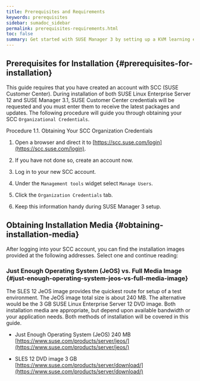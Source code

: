 ```yaml
---
title: Prerequisites and Requirements
keywords: prerequisites
sidebar: sumadoc_sidebar
permalink: prerequisites-requirements.html
toc: false
summary: Get started with SUSE Manager 3 by setting up a KVM learning environment. This quick-start guide will provide you with introductory guidance on setting up SUSE Manager server. You will learn the basics of managing both traditional SUSE Manager clients and Salt clients. This guide is intended for system administrators.
---
```



## Prerequisites for Installation {#prerequisites-for-installation}

This guide requires that you have created an account with SCC (SUSE Customer Center). During installation of both SUSE Linux Enterprise Server 12 and SUSE Manager 3.1, SUSE Customer Center credentials will be requested and you must enter them to receive the latest packages and updates. The following procedure will guide you through obtaining your SCC `Organizational Credentials`.

Procedure 1.1. Obtaining Your SCC Organization Credentials

1.  Open a browser and direct it to [https://scc.suse.com/login](https://scc.suse.com/login).

2.  If you have not done so, create an account now.

3.  Log in to your new SCC account.

4.  Under the `Management tools` widget select `Manage Users`.

5.  Click the `Organization Credentials` tab.

6.  Keep this information handy during SUSE Manager 3 setup.


## Obtaining Installation Media {#obtaining-installation-media}

After logging into your SCC account, you can find the installation images provided at the following addresses. Select one and continue reading:

### Just Enough Operating System (JeOS) vs. Full Media Image {#just-enough-operating-system-jeos-vs-full-media-image}

The SLES 12 JeOS image provides the quickest route for setup of a test environment. The JeOS image total size is about 240 MB. The alternative would be the 3 GB SUSE Linux Enterprise Server 12 DVD image. Both installation media are appropriate, but depend upon available bandwidth or your application needs. Both methods of installation will be covered in this guide.

*   Just Enough Operating System (JeOS) 240 MB [https://www.suse.com/products/server/jeos/](https://www.suse.com/products/server/jeos/)

*   SLES 12 DVD image 3 GB [https://www.suse.com/products/server/download/](https://www.suse.com/products/server/download/)